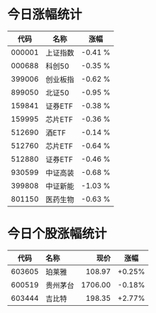 # 今日涨幅统计
| 代码 | 名称 | 涨幅 |
|--------|--------|--------|
| 000001 | 上证指数 | -0.41 %|
| 000688 | 科创50 | -0.35 %|
| 399006 | 创业板指 | -0.62 %|
| 899050 | 北证50 | -0.95 %|
| 159841 | 证券ETF | -0.38 %|
| 159995 | 芯片ETF | -0.36 %|
| 512690 | 酒ETF | -0.14 %|
| 512760 | 芯片ETF | -0.64 %|
| 512880 | 证券ETF | -0.46 %|
| 930599 | 中证高装 | -0.68 %|
| 399808 | 中证新能 | -1.03 %|
| 801150 | 医药生物 | -0.63 %|
# 今日个股涨幅统计
| 代码 | 名称 | 现价 | 涨幅 |
|--------|:--------|--------:|--------|
| 603605 | 珀莱雅 | 108.97 | +0.25% |
| 600519 | 贵州茅台 | 1706.00 | -0.18% |
| 603444 | 吉比特 | 198.35 | +2.77% |
